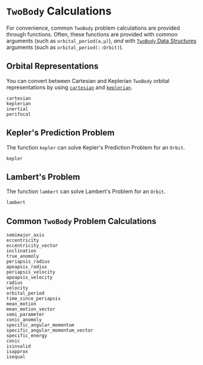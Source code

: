 # `TwoBody` Calculations

For convenience, common `TwoBody` problem calculations are provided through functions. 
Often, these functions are provided with common arguments (such as `orbital_period(a,μ)`), _and_ with [`TwoBody` Data Structures](@ref) arguments (such as `orbital_period(::Orbit)`).

## Orbital Representations

You can convert between Cartesian and Keplerian `TwoBody` orbital representations by using [`cartesian`](@ref) and [`keplerian`](@ref).

```@docs
cartesian
keplerian
inertial
perifocal
```

## Kepler's Prediction Problem

The function `kepler` can solve Kepler's Prediction Problem for an `Orbit`.

```@docs
kepler
```

## Lambert's Problem

The function `lambert` can solve Lambert's Problem for an `Orbit`.

```@docs
lambert
```

## Common `TwoBody` Problem Calculations

```@docs
semimajor_axis
eccentricity
eccentricity_vector
inclination
true_anomoly
periapsis_radius
apoapsis_radius
periapsis_velocity
apoapsis_velocity
radius
velocity
orbital_period
time_since_periapsis
mean_motion
mean_motion_vector
semi_parameter
conic_anomoly
specific_angular_momentum
specific_angular_momentum_vector
specific_energy
conic
isinvalid
isapprox
isequal
```